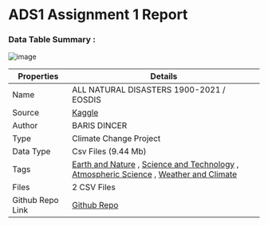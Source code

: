 # ADS1 Assignment 1 Report 
### Data Table Summary : 
![image](https://github.com/stardustyangel/ADS1-Assignement/assets/89689459/de0c5531-b16a-407d-b24e-dc56f9b74ff6)

| Properties | Details                                                                                                                                                                                                                                                                                                                                                    |
| ---------- | ---------------------------------------------------------------------------------------------------------------------------------------------------------------------------------------------------------------------------------------------------------------------------------------------------------------------------------------------------------- |
| Name       | ALL NATURAL DISASTERS 1900-2021 / EOSDIS                                                                                                                                                                                                                                                                                                                   |
| Source     | [Kaggle](https://www.kaggle.com/datasets/brsdincer/all-natural-disasters-19002021-eosdis/data)                                                                                                                                                                                                                                                             |
| Author     | BARIS DINCER                                                                                                                                                                                                                                                                                                                                               |
| Type       | Climate Change Project                                                                                                                                                                                                                                                                                                                                     |
| Data Type  | Csv Files      (9.44 Mb)                                                                                                                                                                                                                                                                                                                                   |
| Tags       | [Earth and Nature](https://www.kaggle.com/datasets?tags=7000-Earth+and+Nature) , [Science and Technology](https://www.kaggle.com/datasets?tags=12000-Science+and+Technology) , [Atmospheric Science](https://www.kaggle.com/datasets?tags=7201-Atmospheric+Science) , [Weather and Climate](https://www.kaggle.com/datasets?tags=7408-Weather+and+Climate) |
| Files      | 2 CSV Files                                                                                                                                                                                                                                                                                                                                                |
| Github Repo Link           |   [Github Repo]()          
